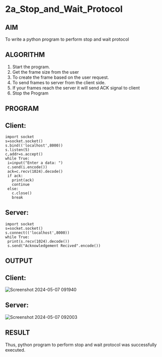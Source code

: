 # 2a_Stop_and_Wait_Protocol
## AIM 
To write a python program to perform stop and wait protocol
## ALGORITHM
1. Start the program.
2. Get the frame size from the user
3. To create the frame based on the user request.
4. To send frames to server from the client side.
5. If your frames reach the server it will send ACK signal to client
6. Stop the Program
## PROGRAM
## Client:
```
import socket
s=socket.socket()
s.bind(('localhost',8000))
s.listen(5)
c,addr=s.accept()
while True:
 i=input("Enter a data: ")
 c.send(i.encode())
 ack=c.recv(1024).decode()
 if ack:
   print(ack)
   continue
 else:
   c.close()
   break
```
## Server:
```
import socket
s=socket.socket()
s.connect(('localhost',8000))
while True:
 print(s.recv(1024).decode())
 s.send("Acknowledgement Recived".encode())

```
## OUTPUT
## Client:

![Screenshot 2024-05-07 091940](https://github.com/PreethiS647/2a_Stop_and_Wait_Protocol/assets/147313372/4a828ce2-4ad0-4c10-be96-227e3334d97d)

## Server:

![Screenshot 2024-05-07 092003](https://github.com/PreethiS647/2a_Stop_and_Wait_Protocol/assets/147313372/fa7d4acd-c61d-4a37-8a31-7ab5c0038eda)


## RESULT
Thus, python program to perform stop and wait protocol was successfully executed.
